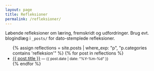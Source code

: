 ```yaml
---
layout: page
title: Refleksioner
permalink: /refleksioner/
---
```


Løbende refleksioner om læring, fremskridt og udfordringer. Brug evt. blogindlæg i `_posts/` for dato-stemplede refleksioner.


<ul>
{% assign reflections = site.posts | where_exp: "p", "p.categories contains 'refleksion'" %}
{% for post in reflections %}
  <li>
    <a href="{{ post.url | relative_url }}">{{ post.title }}</a>
    <small>— {{ post.date | date: "%Y-%m-%d" }}</small>
  </li>
{% endfor %}
</ul>
